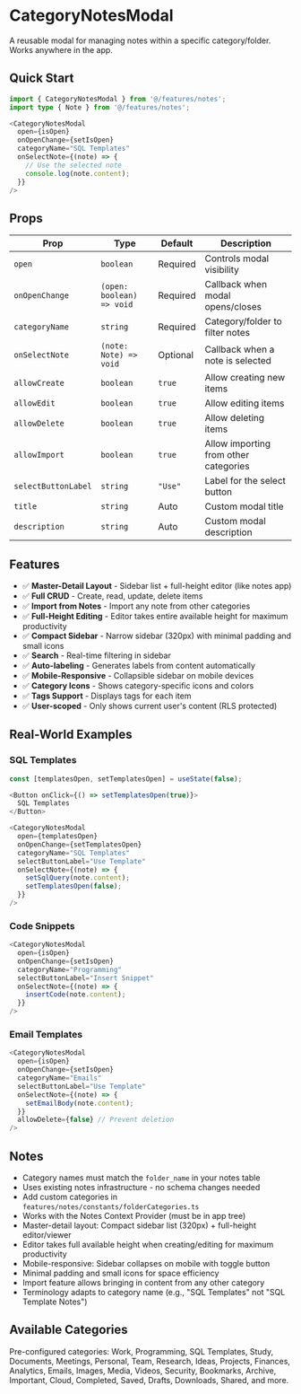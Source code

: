 # CategoryNotesModal

A reusable modal for managing notes within a specific category/folder. Works anywhere in the app.

## Quick Start

```typescript
import { CategoryNotesModal } from '@/features/notes';
import type { Note } from '@/features/notes';

<CategoryNotesModal
  open={isOpen}
  onOpenChange={setIsOpen}
  categoryName="SQL Templates"
  onSelectNote={(note) => {
    // Use the selected note
    console.log(note.content);
  }}
/>
```

## Props

| Prop | Type | Default | Description |
|------|------|---------|-------------|
| `open` | `boolean` | Required | Controls modal visibility |
| `onOpenChange` | `(open: boolean) => void` | Required | Callback when modal opens/closes |
| `categoryName` | `string` | Required | Category/folder to filter notes |
| `onSelectNote` | `(note: Note) => void` | Optional | Callback when a note is selected |
| `allowCreate` | `boolean` | `true` | Allow creating new items |
| `allowEdit` | `boolean` | `true` | Allow editing items |
| `allowDelete` | `boolean` | `true` | Allow deleting items |
| `allowImport` | `boolean` | `true` | Allow importing from other categories |
| `selectButtonLabel` | `string` | `"Use"` | Label for the select button |
| `title` | `string` | Auto | Custom modal title |
| `description` | `string` | Auto | Custom modal description |

## Features

- ✅ **Master-Detail Layout** - Sidebar list + full-height editor (like notes app)
- ✅ **Full CRUD** - Create, read, update, delete items
- ✅ **Import from Notes** - Import any note from other categories
- ✅ **Full-Height Editing** - Editor takes entire available height for maximum productivity
- ✅ **Compact Sidebar** - Narrow sidebar (320px) with minimal padding and small icons
- ✅ **Search** - Real-time filtering in sidebar
- ✅ **Auto-labeling** - Generates labels from content automatically
- ✅ **Mobile-Responsive** - Collapsible sidebar on mobile devices
- ✅ **Category Icons** - Shows category-specific icons and colors
- ✅ **Tags Support** - Displays tags for each item
- ✅ **User-scoped** - Only shows current user's content (RLS protected)

## Real-World Examples

### SQL Templates
```typescript
const [templatesOpen, setTemplatesOpen] = useState(false);

<Button onClick={() => setTemplatesOpen(true)}>
  SQL Templates
</Button>

<CategoryNotesModal
  open={templatesOpen}
  onOpenChange={setTemplatesOpen}
  categoryName="SQL Templates"
  selectButtonLabel="Use Template"
  onSelectNote={(note) => {
    setSqlQuery(note.content);
    setTemplatesOpen(false);
  }}
/>
```

### Code Snippets
```typescript
<CategoryNotesModal
  open={isOpen}
  onOpenChange={setIsOpen}
  categoryName="Programming"
  selectButtonLabel="Insert Snippet"
  onSelectNote={(note) => {
    insertCode(note.content);
  }}
/>
```

### Email Templates
```typescript
<CategoryNotesModal
  open={isOpen}
  onOpenChange={setIsOpen}
  categoryName="Emails"
  selectButtonLabel="Use Template"
  onSelectNote={(note) => {
    setEmailBody(note.content);
  }}
  allowDelete={false} // Prevent deletion
/>
```

## Notes

- Category names must match the `folder_name` in your notes table
- Uses existing notes infrastructure - no schema changes needed
- Add custom categories in `features/notes/constants/folderCategories.ts`
- Works with the Notes Context Provider (must be in app tree)
- Master-detail layout: Compact sidebar list (320px) + full-height editor/viewer
- Editor takes full available height when creating/editing for maximum productivity
- Mobile-responsive: Sidebar collapses on mobile with toggle button
- Minimal padding and small icons for space efficiency
- Import feature allows bringing in content from any other category
- Terminology adapts to category name (e.g., "SQL Templates" not "SQL Template Notes")

## Available Categories

Pre-configured categories: Work, Programming, SQL Templates, Study, Documents, Meetings, Personal, Team, Research, Ideas, Projects, Finances, Analytics, Emails, Images, Media, Videos, Security, Bookmarks, Archive, Important, Cloud, Completed, Saved, Drafts, Downloads, Shared, and more.

